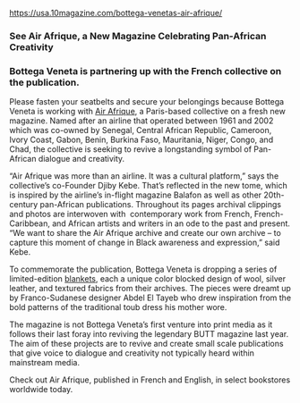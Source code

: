 https://usa.10magazine.com/bottega-venetas-air-afrique/

### **See Air Afrique, a New Magazine Celebrating Pan-African Creativity**
### **Bottega Veneta is partnering up with the French collective on the publication.**

Please fasten your seatbelts and secure your belongings because Bottega Veneta is working with [Air Afrique](https://www.instagram.com/airafrique_/?hl=en), a Paris-based collective on a fresh new magazine. Named after an airline that operated between 1961 and 2002 which was co-owned by Senegal, Central African Republic, Cameroon, Ivory Coast, Gabon, Benin, Burkina Faso, Mauritania, Niger, Congo, and Chad, the collective is seeking to revive a longstanding symbol of Pan-African dialogue and creativity.

“Air Afrique was more than an airline. It was a cultural platform,” says the collective’s co-Founder Djiby Kebe. That’s reflected in the new tome, which is inspired by the airline’s in-flight magazine Balafon as well as other 20th-century pan-African publications. Throughout its pages archival clippings and photos are interwoven with  contemporary work from French, French-Caribbean, and African artists and writers in an ode to the past and present. “We want to share the Air Afrique archive and create our own archive – to capture this moment of change in Black awareness and expression,” said Kebe. 

To commemorate the publication, Bottega Veneta is dropping a series of limited-edition [blankets](https://www.bottegaveneta.com/en-us/inside-bottega/special-projects/air-afrique), each a unique color blocked design of wool, silver leather, and textured fabrics from their archives. The pieces were dreamt up by Franco-Sudanese designer Abdel El Tayeb who drew inspiration from the bold patterns of the traditional toub dress his mother wore.

The magazine is not Bottega Veneta’s first venture into print media as it follows their last foray into reviving the legendary BUTT magazine last year. The aim of these projects are to revive and create small scale publications that give voice to dialogue and creativity not typically heard within mainstream media. 

Check out Air Afrique, published in French and English, in select bookstores worldwide today.